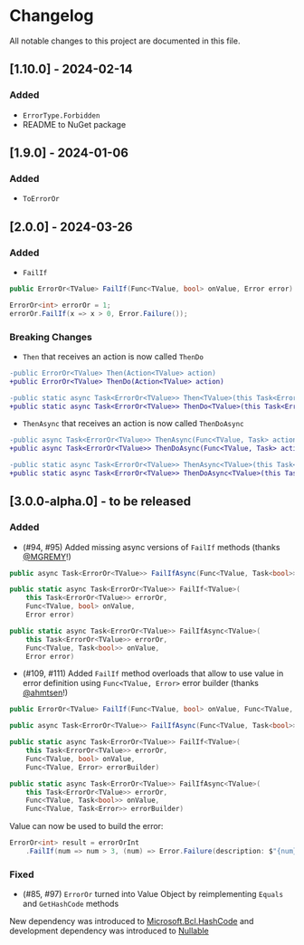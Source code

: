 # Changelog

All notable changes to this project are documented in this file.

## [1.10.0] - 2024-02-14

### Added

- `ErrorType.Forbidden`
- README to NuGet package

## [1.9.0] - 2024-01-06

### Added

- `ToErrorOr`

## [2.0.0] - 2024-03-26

### Added

- `FailIf`

```csharp
public ErrorOr<TValue> FailIf(Func<TValue, bool> onValue, Error error)
```

```csharp
ErrorOr<int> errorOr = 1;
errorOr.FailIf(x => x > 0, Error.Failure());
```

### Breaking Changes

- `Then` that receives an action is now called `ThenDo`

```diff
-public ErrorOr<TValue> Then(Action<TValue> action)
+public ErrorOr<TValue> ThenDo(Action<TValue> action)
```

```diff
-public static async Task<ErrorOr<TValue>> Then<TValue>(this Task<ErrorOr<TValue>> errorOr, Action<TValue> action)
+public static async Task<ErrorOr<TValue>> ThenDo<TValue>(this Task<ErrorOr<TValue>> errorOr, Action<TValue> action)
```

- `ThenAsync` that receives an action is now called `ThenDoAsync`

```diff
-public async Task<ErrorOr<TValue>> ThenAsync(Func<TValue, Task> action)
+public async Task<ErrorOr<TValue>> ThenDoAsync(Func<TValue, Task> action)
```

```diff
-public static async Task<ErrorOr<TValue>> ThenAsync<TValue>(this Task<ErrorOr<TValue>> errorOr, Func<TValue, Task> action)
+public static async Task<ErrorOr<TValue>> ThenDoAsync<TValue>(this Task<ErrorOr<TValue>> errorOr, Func<TValue, Task> action)
```

## [3.0.0-alpha.0] - to be released

### Added

- (#94, #95) Added missing async versions of `FailIf` methods (thanks [@MGREMY](https://github.com/MGREMY)!)

```cs
public async Task<ErrorOr<TValue>> FailIfAsync(Func<TValue, Task<bool>> onValue, Error error)
```

```cs
public static async Task<ErrorOr<TValue>> FailIf<TValue>(
    this Task<ErrorOr<TValue>> errorOr,
    Func<TValue, bool> onValue,
    Error error)
```

```cs
public static async Task<ErrorOr<TValue>> FailIfAsync<TValue>(
    this Task<ErrorOr<TValue>> errorOr,
    Func<TValue, Task<bool>> onValue,
    Error error)
```

- (#109, #111) Added `FailIf` method overloads that allow to use value in error definition using `Func<TValue, Error>` error builder (thanks [@ahmtsen](https://github.com/ahmtsen)!)

```cs
public ErrorOr<TValue> FailIf(Func<TValue, bool> onValue, Func<TValue, Error> errorBuilder)
```

```cs
public async Task<ErrorOr<TValue>> FailIfAsync(Func<TValue, Task<bool>> onValue, Func<TValue, Task<Error>> errorBuilder)
```

```cs
public static async Task<ErrorOr<TValue>> FailIf<TValue>(
    this Task<ErrorOr<TValue>> errorOr,
    Func<TValue, bool> onValue,
    Func<TValue, Error> errorBuilder)
```

```cs
public static async Task<ErrorOr<TValue>> FailIfAsync<TValue>(
    this Task<ErrorOr<TValue>> errorOr,
    Func<TValue, Task<bool>> onValue,
    Func<TValue, Task<Error>> errorBuilder)
```

Value can now be used to build the error:

```cs
ErrorOr<int> result = errorOrInt
    .FailIf(num => num > 3, (num) => Error.Failure(description: $"{num} is greater than 3"));
```

### Fixed

- (#85, #97) `ErrorOr` turned into Value Object by reimplementing `Equals` and `GetHashCode` methods

New dependency was introduced to [Microsoft.Bcl.HashCode](https://www.nuget.org/packages/Microsoft.Bcl.HashCode) and development dependency was introduced to [Nullable](https://www.nuget.org/packages/Nullable)
